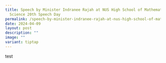 ```yaml
---
title: Speech by Minister Indranee Rajah at NUS High School of Mathematics and
  Science 20th Speech Day
permalink: /speech-by-minister-indranee-rajah-at-nus-high-school-of-mathematics-and-science-20th-speech-day/
date: 2024-04-09
layout: post
description: ""
image: ""
variant: tiptap
---
```

<p>test</p>